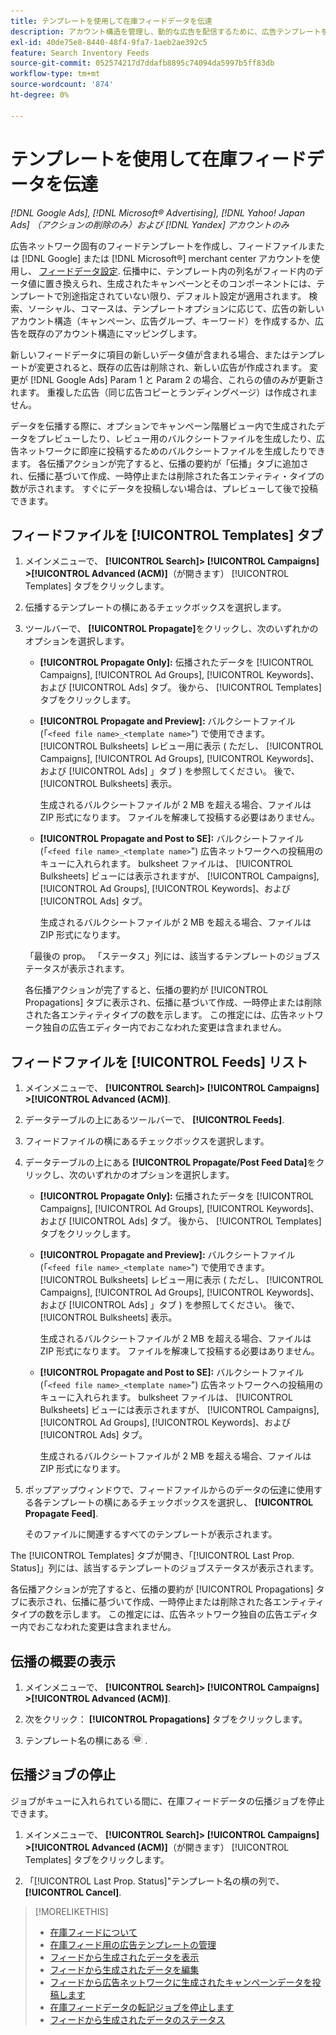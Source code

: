 ```yaml
---
title: テンプレートを使用して在庫フィードデータを伝達
description: アカウント構造を管理し、動的な広告を配信するために、広告テンプレートを通じて在庫フィードからデータを伝播する方法について説明します。
exl-id: 40de75e8-8440-48f4-9fa7-1aeb2ae392c5
feature: Search Inventory Feeds
source-git-commit: 052574217d7ddafb8895c74094da5997b5ff83db
workflow-type: tm+mt
source-wordcount: '874'
ht-degree: 0%

---
```


# テンプレートを使用して在庫フィードデータを伝達

*[!DNL Google Ads], [!DNL Microsoft® Advertising], [!DNL Yahoo! Japan Ads] （アクションの削除のみ）および [!DNL Yandex] アカウントのみ*

広告ネットワーク固有のフィードテンプレートを作成し、フィードファイルまたは [!DNL Google] または [!DNL Microsoft®] merchant center アカウントを使用し、 [フィードデータ設定](feed-settings-manage.md). 伝播中に、テンプレート内の列名がフィード内のデータ値に置き換えられ、生成されたキャンペーンとそのコンポーネントには、テンプレートで別途指定されていない限り、デフォルト設定が適用されます。 検索、ソーシャル、コマースは、テンプレートオプションに応じて、広告の新しいアカウント構造（キャンペーン、広告グループ、キーワード）を作成するか、広告を既存のアカウント構造にマッピングします。

新しいフィードデータに項目の新しいデータ値が含まれる場合、またはテンプレートが変更されると、既存の広告は削除され、新しい広告が作成されます。 変更が [!DNL Google Ads] Param 1 と Param 2 の場合、これらの値のみが更新されます。 重複した広告（同じ広告コピーとランディングページ）は作成されません。

データを伝播する際に、オプションでキャンペーン階層ビュー内で生成されたデータをプレビューしたり、レビュー用のバルクシートファイルを生成したり、広告ネットワークに即座に投稿するためのバルクシートファイルを生成したりできます。 各伝播アクションが完了すると、伝播の要約が「伝播」タブに追加され、伝播に基づいて作成、一時停止または削除された各エンティティ・タイプの数が示されます。 すぐにデータを投稿しない場合は、プレビューして後で投稿できます。

## フィードファイルを [!UICONTROL Templates] タブ

1. メインメニューで、 **[!UICONTROL Search]> [!UICONTROL Campaigns] >[!UICONTROL Advanced (ACM)]**（が開きます） [!UICONTROL Templates] タブをクリックします。

1. 伝播するテンプレートの横にあるチェックボックスを選択します。

1. ツールバーで、 **[!UICONTROL Propagate]**&#x200B;をクリックし、次のいずれかのオプションを選択します。

   * **[!UICONTROL Propagate Only]:** 伝播されたデータを [!UICONTROL Campaigns], [!UICONTROL Ad Groups], [!UICONTROL Keywords]、および [!UICONTROL Ads] タブ。 後から、 [!UICONTROL Templates] タブをクリックします。

   * **[!UICONTROL Propagate and Preview]:** バルクシートファイル (「`<feed file name>_<template name>`&quot;) で使用できます。 [!UICONTROL Bulksheets] レビュー用に表示 ( ただし、 [!UICONTROL Campaigns], [!UICONTROL Ad Groups], [!UICONTROL Keywords]、および [!UICONTROL Ads] 」タブ ) を参照してください。 後で、 [!UICONTROL Bulksheets] 表示。

     生成されるバルクシートファイルが 2 MB を超える場合、ファイルは ZIP 形式になります。 ファイルを解凍して投稿する必要はありません。

   * **[!UICONTROL Propagate and Post to SE]:** バルクシートファイル (「`<feed file name>_<template name>`&quot;) 広告ネットワークへの投稿用のキューに入れられます。 bulksheet ファイルは、 [!UICONTROL Bulksheets] ビューには表示されますが、 [!UICONTROL Campaigns], [!UICONTROL Ad Groups], [!UICONTROL Keywords]、および [!UICONTROL Ads] タブ。

     生成されるバルクシートファイルが 2 MB を超える場合、ファイルは ZIP 形式になります。

   「最後の prop。 「ステータス」列には、該当するテンプレートのジョブステータスが表示されます。

   各伝播アクションが完了すると、伝播の要約が [!UICONTROL Propagations] タブに表示され、伝播に基づいて作成、一時停止または削除された各エンティティタイプの数を示します。 この推定には、広告ネットワーク独自の広告エディター内でおこなわれた変更は含まれません。

## フィードファイルを [!UICONTROL Feeds] リスト

1. メインメニューで、 **[!UICONTROL Search]> [!UICONTROL Campaigns] >[!UICONTROL Advanced (ACM)]**.

1. データテーブルの上にあるツールバーで、 **[!UICONTROL Feeds]**.

1. フィードファイルの横にあるチェックボックスを選択します。

1. データテーブルの上にある **[!UICONTROL Propagate/Post Feed Data]**&#x200B;をクリックし、次のいずれかのオプションを選択します。

   * **[!UICONTROL Propagate Only]:** 伝播されたデータを [!UICONTROL Campaigns], [!UICONTROL Ad Groups], [!UICONTROL Keywords]、および [!UICONTROL Ads] タブ。 後から、 [!UICONTROL Templates] タブをクリックします。

   * **[!UICONTROL Propagate and Preview]:** バルクシートファイル (「`<feed file name>_<template name>`&quot;) で使用できます。 [!UICONTROL Bulksheets] レビュー用に表示 ( ただし、 [!UICONTROL Campaigns], [!UICONTROL Ad Groups], [!UICONTROL Keywords]、および [!UICONTROL Ads] 」タブ ) を参照してください。 後で、 [!UICONTROL Bulksheets] 表示。

     生成されるバルクシートファイルが 2 MB を超える場合、ファイルは ZIP 形式になります。 ファイルを解凍して投稿する必要はありません。

   * **[!UICONTROL Propagate and Post to SE]:** バルクシートファイル (「`<feed file name>_<template name>`&quot;) 広告ネットワークへの投稿用のキューに入れられます。 bulksheet ファイルは、 [!UICONTROL Bulksheets] ビューには表示されますが、 [!UICONTROL Campaigns], [!UICONTROL Ad Groups], [!UICONTROL Keywords]、および [!UICONTROL Ads] タブ。

     生成されるバルクシートファイルが 2 MB を超える場合、ファイルは ZIP 形式になります。

1. ポップアップウィンドウで、フィードファイルからのデータの伝達に使用する各テンプレートの横にあるチェックボックスを選択し、 **[!UICONTROL Propagate Feed]**.

   そのファイルに関連するすべてのテンプレートが表示されます。

The [!UICONTROL Templates] タブが開き、「[!UICONTROL Last Prop. Status]」列には、該当するテンプレートのジョブステータスが表示されます。

各伝播アクションが完了すると、伝播の要約が [!UICONTROL Propagations] タブに表示され、伝播に基づいて作成、一時停止または削除された各エンティティタイプの数を示します。 この推定には、広告ネットワーク独自の広告エディター内でおこなわれた変更は含まれません。

## 伝播の概要の表示

1. メインメニューで、 **[!UICONTROL Search]> [!UICONTROL Campaigns] >[!UICONTROL Advanced (ACM)]**.

1. 次をクリック： **[!UICONTROL Propagations]** タブをクリックします。

1. テンプレート名の横にある ![設定を表示/編集アイコン](/help/search-social-commerce/assets/settings.png "設定を表示/編集アイコン") .

## 伝播ジョブの停止

ジョブがキューに入れられている間に、在庫フィードデータの伝播ジョブを停止できます。

1. メインメニューで、 **[!UICONTROL Search]> [!UICONTROL Campaigns] >[!UICONTROL Advanced (ACM)]**（が開きます） [!UICONTROL Templates] タブをクリックします。

1. 「[!UICONTROL Last Prop. Status]&quot;テンプレート名の横の列で、 **[!UICONTROL Cancel]**.

>[!MORELIKETHIS]
>
>* [在庫フィードについて](inventory-feeds-about.md)
>* [在庫フィード用の広告テンプレートの管理](/help/search-social-commerce/campaign-management/inventory-feeds/ad-templates/ad-template-manage.md)
>* [フィードから生成されたデータを表示](propagated-data-view.md)
>* [フィードから生成されたデータを編集](propagated-data-edit.md)
>* [フィードから広告ネットワークに生成されたキャンペーンデータを投稿します](propagated-data-post.md)
>* [在庫フィードデータの転記ジョブを停止します](stop-job.md)
>* [フィードから生成されたデータのステータス](propagated-data-status.md)
